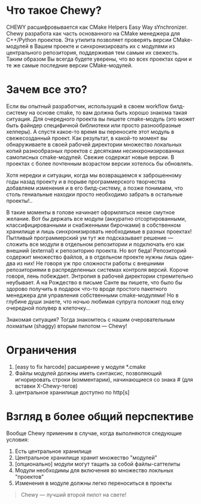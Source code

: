 Что такое Chewy?
================
CHEWY расшифровывается как CMake Helpers Easy Way sYnchronizer. Chewy разработа как часть основанного на CMake
менеджера для C++/Python проектов. Эта утилита позволяет проверять версии CMake-модулей в Вашем проекте и
синхронизировать их с модулями из центрального репозитория, поддерживая тем самым их свежесть. Таким образом Вы
всегда будете уверены, что во всех проектах одни и те же самые последние версии CMake-модулей.


Зачем все это?
==============
Если вы опытный разработчик, использущий в своем workflow билд-систему на основе cmake, то вам должна быть хорошо
знакома такая ситуация. Для очередного проекта вы пишете cmake-модуль (это может быть файндер специфичной
библиотеки или просто разнообразные хелперы). А спустя какое-то время вы переносите этот модуль в
свежесозданный проект. Как результат, в какой-то момент вы обнаруживаете в своей рабочей директории
множество локальных копий разнообразных проектов с десятками несинхронизированных самописных cmake-модулей.
Свежие содержат новые версии. В проектах с более почтенным возрастом версии хотелось бы обновлять.

Хотя нередки и ситуации, когда мы возвращаемся к заброшенному годы назад проекту и в порыве программерского
творчества добавляем изменения и в его билд-систему, а позже понимаем, что столь гениальные находки просто
необходимо забрать в остальные проекты!..

В такие моменты в голове начинает оформляться некое смутное желание. Вот бы держать все модули (аккуратно
отсортированными, классифицированными и снабженными бирочками) в собственном хранилище и лишь
синхронизировать необходимые в разных проектах! Пытливый программерский ум тут же подсказывает решение —
сложить все модули в отдельном репозитории и подключать его как внешний (external) к репозиторию проекта. Но вот
беда! Репозиторий содержит множество файлов, а в отдельном проекте нужны лишь один-два из них! Не говоря уж
про сложности работы с внешними репозиториями в распределенных системах контроля версий. Короче говоря,
лень побеждает. Энтропия в рабочей директории стремительно неубывает. А на Рождество в письме Санте вы
пишете, что было бы здорово получить в подарок что-то вроде простого пакетного менеджера для управления
собственными cmake-модулями! Но в глубине души знаете, что ночью любимая супруга положит под елку очередной
полувер в клеточку…

Знакомая ситуация? Тогда знакомтесь с нашим очеровательным лохматым (shaggy) вторым пилотом — Chewy!


Ограничения
===========
1. [easy to fix harcode] расширение у модуля *.cmake
2. Файлы модулей должны иметь синтаксис, позволяющий игнорировать строки (комментарии), начинающиеся со знака # (для вставки X-Chewy-тегов)
3. центральное хранилище доступно по http[s]


Взгляд в более общий перспективе
================================
Вообще Chewy применим в случае, когда выполняются следующие условия:

1. Есть центральное хранилище
2. Центральное хранилище хранит множество "модулей"
3. [опционально] модули могут тащить за собой файлы-саттелиты
4. Модули необходимы для включения во множество локльных "проектов"
5. Изменения в модуле должны легко переноситься в проекты



> Chewy — лучший второй пилот на свете!
